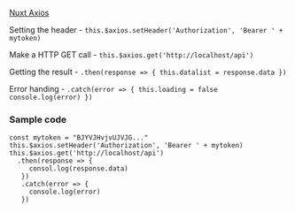 [Nuxt Axios](https://axios.nuxtjs.org/)

Setting the header -
`this.$axios.setHeader('Authorization', 'Bearer ' + mytoken)`

Make a HTTP GET call -
`this.$axios.get('http://localhost/api')`

Getting the result -
`.then(response => {
     this.datalist = response.data
  })`

Error handing - 
`.catch(error => {
          this.loading = false
          console.log(error)
        })`
        
### Sample code

```
const mytoken = "BJYVJHvjvUJVJG..."
this.$axios.setHeader('Authorization', 'Bearer ' + mytoken)
this.$axios.get('http://localhost/api')
  .then(response => {
     consol.log(response.data)
   })
   .catch(error => {
     console.log(error)
   })
```
